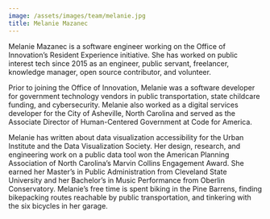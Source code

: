 ```yaml
---
image: /assets/images/team/melanie.jpg
title: Melanie Mazanec
---
```


Melanie Mazanec is a software engineer working on the Office of Innovation’s Resident Experience initiative. She has worked on public interest tech since 2015 as an engineer, public servant, freelancer, knowledge manager, open source contributor, and volunteer.

Prior to joining the Office of Innovation, Melanie was a software developer for government technology vendors in public transportation, state childcare funding, and cybersecurity. Melanie also worked as a digital services developer for the City of Asheville, North Carolina and served as the Associate Director of Human-Centered Government at Code for America.

Melanie has written about data visualization accessibility for the Urban Institute and the Data Visualization Society. Her design, research, and engineering work on a public data tool won the American Planning Association of North Carolina’s Marvin Collins Engagement Award. She earned her Master’s in Public Administration from Cleveland State University and her Bachelor’s in Music Performance from Oberlin Conservatory. Melanie’s free time is spent biking in the Pine Barrens, finding bikepacking routes reachable by public transportation, and tinkering with the six bicycles in her garage.
